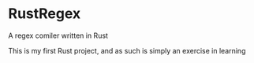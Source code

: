 # RustRegex
A regex comiler written in Rust

This is my first Rust project, and as such is simply an exercise in learning
